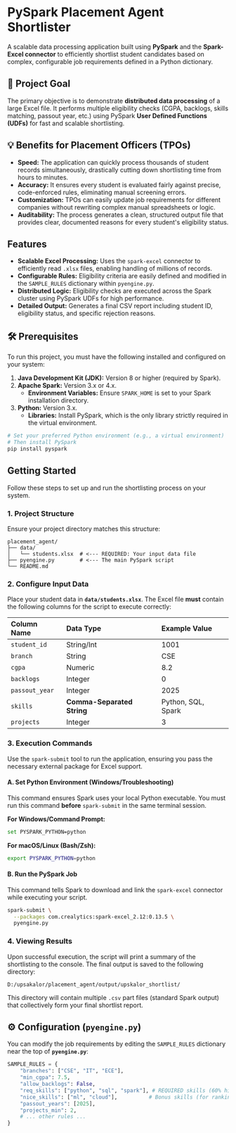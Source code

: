 
#  PySpark Placement Agent Shortlister

A scalable data processing application built using **PySpark** and the **Spark-Excel connector** to efficiently shortlist student candidates based on complex, configurable job requirements defined in a Python dictionary.

## 🎯 Project Goal

The primary objective is to demonstrate **distributed data processing** of a large Excel file. It performs multiple eligibility checks (CGPA, backlogs, skills matching, passout year, etc.) using PySpark **User Defined Functions (UDFs)** for fast and scalable shortlisting.

## 💡 Benefits for Placement Officers (TPOs)

  * **Speed:** The application can quickly process thousands of student records simultaneously, drastically cutting down shortlisting time from hours to minutes.
  * **Accuracy:** It ensures every student is evaluated fairly against precise, code-enforced rules, eliminating manual screening errors.
  * **Customization:** TPOs can easily update job requirements for different companies without rewriting complex manual spreadsheets or logic.
  * **Auditability:** The process generates a clean, structured output file that provides clear, documented reasons for every student's eligibility status.

##  Features

  * **Scalable Excel Processing:** Uses the `spark-excel` connector to efficiently read `.xlsx` files, enabling handling of millions of records.
  * **Configurable Rules:** Eligibility criteria are easily defined and modified in the `SAMPLE_RULES` dictionary within `pyengine.py`.
  * **Distributed Logic:** Eligibility checks are executed across the Spark cluster using PySpark UDFs for high performance.
  * **Detailed Output:** Generates a final CSV report including student ID, eligibility status, and specific rejection reasons.

## 🛠️ Prerequisites

To run this project, you must have the following installed and configured on your system:

1.  **Java Development Kit (JDK):** Version 8 or higher (required by Spark).
2.  **Apache Spark:** Version 3.x or 4.x.
      * **Environment Variables:** Ensure `SPARK_HOME` is set to your Spark installation directory.
3.  **Python:** Version 3.x.
      * **Libraries:** Install PySpark, which is the only library strictly required in the virtual environment.

<!-- end list -->

```bash
# Set your preferred Python environment (e.g., a virtual environment)
# Then install PySpark
pip install pyspark
```

##  Getting Started

Follow these steps to set up and run the shortlisting process on your system.

### 1\. Project Structure

Ensure your project directory matches this structure:

```
placement_agent/
├── data/
│   └── students.xlsx  # <--- REQUIRED: Your input data file
├── pyengine.py        # <--- The main PySpark script
└── README.md
```

### 2\. Configure Input Data

Place your student data in **`data/students.xlsx`**. The Excel file **must** contain the following columns for the script to execute correctly:

| Column Name | Data Type | Example Value |
| :--- | :--- | :--- |
| `student_id` | String/Int | 1001 |
| `branch` | String | CSE |
| `cgpa` | Numeric | 8.2 |
| `backlogs` | Integer | 0 |
| `passout_year` | Integer | 2025 |
| `skills` | **Comma-Separated String** | Python, SQL, Spark |
| `projects` | Integer | 3 |

### 3\. Execution Commands

Use the `spark-submit` tool to run the application, ensuring you pass the necessary external package for Excel support.

#### A. Set Python Environment (Windows/Troubleshooting)

This command ensures Spark uses your local Python executable. You must run this command **before** `spark-submit` in the same terminal session.

**For Windows/Command Prompt:**

```bash
set PYSPARK_PYTHON=python
```

**For macOS/Linux (Bash/Zsh):**

```bash
export PYSPARK_PYTHON=python
```

#### B. Run the PySpark Job

This command tells Spark to download and link the `spark-excel` connector while executing your script.

```bash
spark-submit \
  --packages com.crealytics:spark-excel_2.12:0.13.5 \
  pyengine.py
```

### 4\. Viewing Results

Upon successful execution, the script will print a summary of the shortlisting to the console. The final output is saved to the following directory:

`D:/upsakalor/placement_agent/output/upskalor_shortlist/`

This directory will contain multiple `.csv` part files (standard Spark output) that collectively form your final shortlist report.

## ⚙️ Configuration (`pyengine.py`)

You can modify the job requirements by editing the `SAMPLE_RULES` dictionary near the top of **`pyengine.py`**:

```python
SAMPLE_RULES = {
    "branches": ["CSE", "IT", "ECE"],
    "min_cgpa": 7.5,
    "allow_backlogs": False,
    "req_skills": ["python", "sql", "spark"], # REQUIRED skills (60% hit rate)
    "nice_skills": ["ml", "cloud"],          # Bonus skills (for ranking/nice_hits)
    "passout_years": [2025],
    "projects_min": 2,
    # ... other rules ...
}
```
